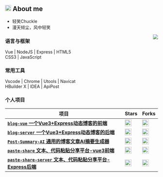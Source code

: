 ## <img src="https://camo.githubusercontent.com/8653492b3ab0c46cc580ad293f0555880ecf8ac82f0a761f17af1335e85e4de6/68747470733a2f2f71706c7573706963747572652e6f73732d636e2d6265696a696e672e616c6979756e63732e636f6d2f364c6a6a51412f48692e676966" height="20"> About me

- 轻笑Chuckle
- 漫天倾尘，风中轻笑

<img align="right" src="https://github-readme-stats.vercel.app/api?username=qxchuckle&show_icons=true&count_private=true&hide_border=true&cache_seconds=1900" />

### 语言与框架
Vue | NodeJS | Express | HTML5  
CSS3 | JavaScript

### 常用工具

Vscode | Chrome | Utools | Navicat  
HBuilder X | IDEA | ApiPost

### 个人项目

| 项目 | Stars | Forks |
| --- | --- | ---|
| [**`blog-vue` 一个Vue3+Express动态博客的前端**](https://github.com/qxchuckle/blog-vue) | <img src="https://img.shields.io/github/stars/qxchuckle/blog-vue?style=social" height="22" align="top" /> | <img src="https://img.shields.io/github/forks/qxchuckle/blog-vue?style=social" height="22" align="top" /> |
| [**`blog-server` 一个Vue3+Express动态博客的后端**](https://github.com/qxchuckle/blog-server) | <img src="https://img.shields.io/github/stars/qxchuckle/blog-server?style=social" height="22" align="top" /> | <img src="https://img.shields.io/github/forks/qxchuckle/blog-server?style=social" height="22" align="top" /> |
| [**`Post-Summary-AI` 通用的博客文章AI摘要生成器**](https://github.com/qxchuckle/Post-Summary-AI) | <img src="https://img.shields.io/github/stars/qxchuckle/Post-Summary-AI?style=social" height="22" align="top" /> | <img src="https://img.shields.io/github/forks/qxchuckle/Post-Summary-AI?style=social" height="22" align="top" /> |
| [**`paste-share` 文本、代码粘贴分享平台-vue3前端**](https://github.com/qxchuckle/paste-share) | <img src="https://img.shields.io/github/stars/qxchuckle/paste-share?style=social" height="22" align="top" /> | <img src="https://img.shields.io/github/forks/qxchuckle/paste-share-server?style=social" height="22" align="top" /> |
| [**`paste-share-server` 文本、代码粘贴分享平台-Express后端**](https://github.com/qxchuckle/paste-share-server) | <img src="https://img.shields.io/github/stars/qxchuckle/paste-share-server?style=social" height="22" align="top" /> | <img src="https://img.shields.io/github/forks/qxchuckle/paste-share-server?style=social" height="22" align="top" /> |



<br />
